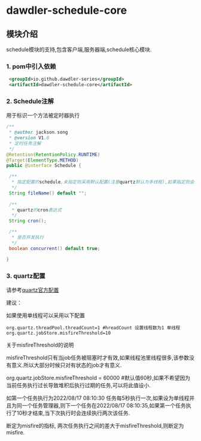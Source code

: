 # dawdler-schedule-core

## 模块介绍

schedule模块的支持,包含客户端,服务器端,schedule核心模块.

### 1. pom中引入依赖

```xml
 <groupId>io.github.dawdler-series</groupId>
 <artifactId>dawdler-schedule-core</artifactId>
```

### 2. Schedule注解

用于标识一个方法被定时器执行

```java
/**
 * @author jackson.song
 * @version V1.0
 * 定时任务注解
 */
@Retention(RetentionPolicy.RUNTIME)
@Target(ElementType.METHOD)
public @interface Schedule {

 /**
  * 指定配置的schedule,未指定则采用默认配置(注意quartz默认为多线程),如果指定则会在classpath下寻找对应的properties文件,如 设为single则会采用single.properties文件中的配置.
  */
 String fileName() default "";
 
 /**
  * quartz的cron表达式
  */
 String cron();

 /**
  * 是否并发执行
  */
 boolean concurrent() default true;

}

```

### 3. quartz配置

请参考[quartz官方配置](http://www.quartz-scheduler.org/documentation/quartz-2.3.0/configuration/)

建议：

如果使用单线程可以采用以下配置

```properties
org.quartz.threadPool.threadCount=1 #hreadCount 设置线程数为1 单线程
org.quartz.jobStore.misfireThreshold=10
```

关于misfireThreshold的说明

misfireThreshold只有当job任务被阻塞时才有效,如果线程池里线程很多,该参数没有意义.所以大部分时候只对有状态的job才有意义.

org.quartz.jobStore.misfireThreshold = 60000 #默认值60秒,如果不希望因为当前任务执行过长导致堆积后执行过期的任务,可以将此值设小.

如第一个任务执行为2022/08/17 08:10:30 任务每5秒执行一次,如果设为单线程并且为同一个任务管理器,则下一个任务在2022/08/17 08:10:35,如果第一个任务执行了10秒才结束,当下次执行时会连续执行两次该任务.

断定为misfire的指标, 两次任务执行之间的差大于misfireThreshold,则断定为misfire.
